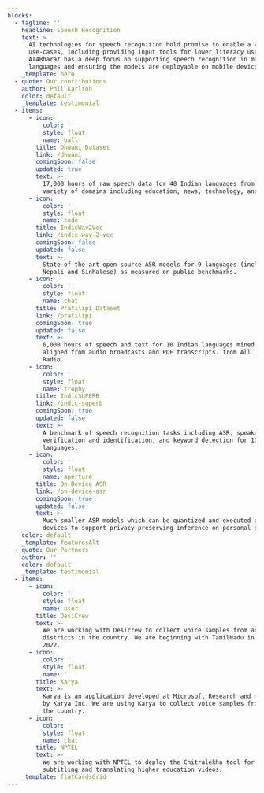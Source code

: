 ```yaml
---
blocks:
  - tagline: ''
    headline: Speech Recognition
    text: >
      AI technologies for speech recognition hold promise to enable a variety of
      use-cases, including providing input tools for lower literacy users.
      AI4Bharat has a deep focus on supporting speech recognition in many Indian
      languages and ensuring the models are deployable on mobile devices.
    _template: hero
  - quote: Our contributions
    author: Phil Karlton
    color: default
    _template: testimonial
  - items:
      - icon:
          color: ''
          style: float
          name: ball
        title: Dhwani Dataset
        link: /dhwani
        comingSoon: false
        updated: true
        text: >-
          17,000 hours of raw speech data for 40 Indian languages from a wide
          variety of domains including education, news, technology, and finance
      - icon:
          color: ''
          style: float
          name: code
        title: IndicWav2Vec
        link: /indic-wav-2-vec
        comingSoon: false
        updated: false
        text: >-
          State-of-the-art open-source ASR models for 9 languages (including
          Nepali and Sinhalese) as measured on public benchmarks. 
      - icon:
          color: ''
          style: float
          name: chat
        title: Pratilipi Dataset
        link: /pratilipi
        comingSoon: true
        updated: false
        text: >-
          6,000 hours of speech and text for 10 Indian languages mined and
          aligned from audio broadcasts and PDF transcripts. from All India
          Radio.
      - icon:
          color: ''
          style: float
          name: trophy
        title: IndicSUPERB
        link: /indic-superb
        comingSoon: true
        updated: false
        text: >-
          A benchmark of speech recognition tasks including ASR, speaker
          verification and identification, and keyword detection for 10 Indian
          languages.
      - icon:
          color: ''
          style: float
          name: aperture
        title: On-Device ASR
        link: /on-device-asr
        comingSoon: true
        updated: false
        text: >-
          Much smaller ASR models which can be quantized and executed on Android
          devices to support privacy-preserving inference on personal devices.
    color: default
    _template: featuresAlt
  - quote: Our Partners
    author: ''
    color: default
    _template: testimonial
  - items:
      - icon:
          color: ''
          style: float
          name: user
        title: DesiCrew
        text: >-
          We are working with Desicrew to collect voice samples from across 500
          districts in the country. We are beginning with TamilNadu in August
          2022.
      - icon:
          color: ''
          style: float
          name: ''
        title: Karya
        text: >-
          Karya is an application developed at Microsoft Research and maintained
          by Karya Inc. We are using Karya to collect voice samples from across
          the country.
      - icon:
          color: ''
          style: float
          name: chat
        title: NPTEL
        text: >-
          We are working with NPTEL to deploy the Chitralekha tool for
          subtitling and translating higher education videos. 
    _template: flatCardsGrid
---
```


